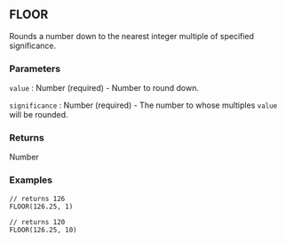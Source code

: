 ## FLOOR

Rounds a number down to the nearest integer multiple of specified significance.

### Parameters
`value` : Number (required) - Number to round down.

`significance` : Number (required) - The number to whose multiples `value` will be rounded.

### Returns
Number

### Examples
```
// returns 126
FLOOR(126.25, 1)
```

```
// returns 120
FLOOR(126.25, 10)
```